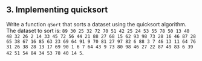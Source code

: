 ## 3. Implementing quicksort
Write a function `qSort` that sorts a dataset using the quicksort algorithm. The dataset to sort is: `89 30 25 32 72 70 51 42 25 24 53 55 78 50 13 40 48 32 26 2 14 33 45 72 56 44 21 88 27 68 15 62 93 98 73 28 16 46 87 28 65 38 67 16 85 63 23 69 64 91 9 70 81 27 97 82 6 88 3 7 46 13 11 64 76 31 26 38 28 13 17 69 90 1 6 7 64 43 9 73 80 98 46 27 22 87 49 83 6 39 42 51 54 84 34 53 78 40 14 5`.
